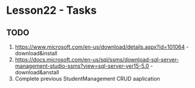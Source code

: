 # Lesson22 - Tasks

## TODO
1. https://www.microsoft.com/en-us/download/details.aspx?id=101064 - download&install
2. https://docs.microsoft.com/en-us/sql/ssms/download-sql-server-management-studio-ssms?view=sql-server-ver15-5.0 - download&anstall
3. Complete previous StudentManagement CRUD aaplication